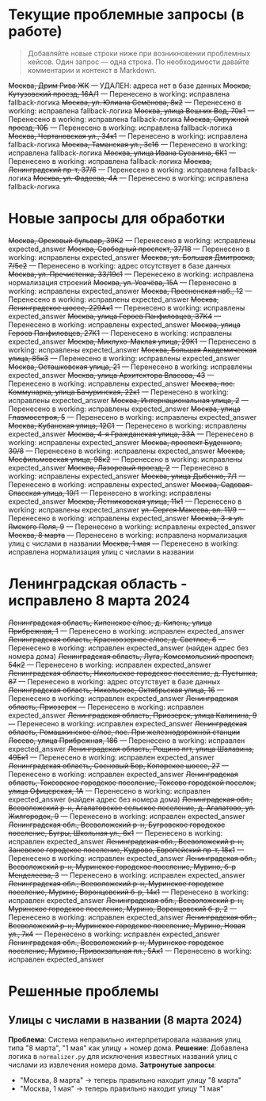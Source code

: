 # Текущие проблемные запросы (в работе)

> Добавляйте новые строки ниже при возникновении проблемных кейсов. Один запрос — одна строка. По необходимости давайте комментарии и контекст в Markdown.

~~Москва, Дрим Рива ЖК~~ — УДАЛЕН: адреса нет в базе данных
~~Москва, Кутузовский проезд, 16А/1~~ — Перенесено в working: исправлена fallback-логика
~~Москва, ул. Юлиана Семёнова, 8к2~~ — Перенесено в working: исправлена fallback-логика
~~Москва, улица Вешних Вод, 70к1~~ — Перенесено в working: исправлена fallback-логика
~~Москва, Окружной проезд, 10Б~~ — Перенесено в working: исправлена fallback-логика
~~Москва, Чертановская ул., 34к1~~ — Перенесено в working: исправлена fallback-логика
~~Москва, Таманская ул., 3с16~~ — Перенесено в working: исправлена fallback-логика
~~Москва, улица Ивана Сусанина, 6К1~~ — Перенесено в working: исправлена fallback-логика
~~Москва, Ленинградский пр-т, 37/6~~ — Перенесено в working: исправлена fallback-логика
~~Москва, ул. Фадеева, 4А~~ — Перенесено в working: исправлена fallback-логика

# Новые запросы для обработки

~~Москва, Ореховый бульвар, 39К2~~ — Перенесено в working: исправлены expected_answer
~~Москва, Свободный проспект, 37/18~~ — Перенесено в working: исправлены expected_answer
~~Москва, ул. Большая Дмитровка, 7/5с2~~ — Перенесено в working: адрес отсутствует в базе данных
~~Москва, ул. Пречистенка, 33/19с1~~ — Перенесено в working: исправлена нормализация строений
~~Москва, ул. Усачёва, 15А~~ — Перенесено в working: исправлены expected_answer
~~Москва, Пресненская наб., 12~~ — Перенесено в working: исправлены expected_answer
~~Москва, Ленинградское шоссе, 229Ак1~~ — Перенесено в working: исправлены expected_answer
~~Москва, улица Героев Панфиловцев, 37К4~~ — Перенесено в working: исправлены expected_answer
~~Москва, улица Героев Панфиловцев, 27К1~~ — Перенесено в working: исправлены expected_answer
~~Москва, Миклухо-Маклая улица, 29К1~~ — Перенесено в working: исправлены expected_answer
~~Москва, Большая Академическая улица, 85к3~~ — Перенесено в working: исправлены expected_answer
~~Москва, Осташковская улица, 21~~ — Перенесено в working: исправлены expected_answer
~~Москва, улица Архитектора Власова, 43~~ — Перенесено в working: исправлены expected_answer
~~Москва, пос. Коммунарка, улица Бачуринская, 22к1~~ — Перенесено в working: исправлены expected_answer
~~Москва, Интернациональная улица, 2~~ — Перенесено в working: исправлены expected_answer
~~Москва, улица Главмосстроя, 5~~ — Перенесено в working: исправлены expected_answer
~~Москва, Кубанская улица, 12С1~~ — Перенесено в working: исправлены expected_answer
~~Москва, 4-я Гражданская улица, 33А~~ — Перенесено в working: исправлены expected_answer
~~Москва, проспект Буденного, 30/8~~ — Перенесено в working: исправлены expected_answer
~~Москва, Мосфильмовская улица, 98к2~~ — Перенесено в working: исправлены expected_answer
~~Москва, Лазоревый проезд, 2~~ — Перенесено в working: исправлены expected_answer
~~Москва, улица Дыбенко, 7/1~~ — Перенесено в working: исправлены expected_answer
~~Москва, Садовая-Спасская улица, 19/1~~ — Перенесено в working: исправлены expected_answer
~~Москва, Летниковская улица, 11к1~~ — Перенесено в working: исправлены expected_answer
~~ул. Сергея Макеева, вл. 11/9~~ — Перенесено в working: исправлены expected_answer
~~Москва, 3-я ул. Ямского Поля, 9~~ — Перенесено в working: исправлены expected_answer
~~Москва, 8 марта~~ — Перенесено в working: исправлена нормализация улиц с числами в названии
~~Москва, 1 мая~~ — Перенесено в working: исправлена нормализация улиц с числами в названии

# Ленинградская область - исправлено 8 марта 2024

~~Ленинградская область, Кипенское с/пос, д. Кипень, улица Прибрежная, 1~~ — Перенесено в working: исправлен expected_answer
~~Ленинградская область, Красноозерное с/пос, д. Светлое, 6~~ — Перенесено в working: исправлен expected_answer (найден адрес без номера дома)
~~Ленинградская область, Луга, Комсомольский проспект, 54к2~~ — Перенесено в working: исправлен expected_answer
~~Ленинградская область, Никольское городское поселение, д. Пустынка, 87~~ — Перенесено в working: адрес отсутствует в базе данных
~~Ленинградская область, Никольское, Октябрьская улица, 16~~ — Перенесено в working: исправлен expected_answer
~~Ленинградская область, Приозерск~~ — Перенесено в working: исправлен expected_answer
~~Ленинградская область, Приозерск, улица Калинина, 9~~ — Перенесено в working: исправлен expected_answer
~~Ленинградская область, Ромашкинское с/пос, пос. При железнодорожной станции Лосево, улица Прибрежная, 186~~ — Перенесено в working: исправлен expected_answer
~~Ленинградская область, Рощино пгт, улица Шалавина, 49Бк1~~ — Перенесено в working: исправлен expected_answer
~~Ленинградская область, Сосновый Бор, Копорское шоссе, 27~~ — Перенесено в working: исправлен expected_answer
~~Ленинградская область, Токсовское городское поселение, Токсово городской поселок, улица Офицерская, 1А~~ — Перенесено в working: исправлен expected_answer (найден адрес без номера дома)
~~Ленинградская обл., Всеволожский р-н, Агалатовское сельское поселение, д. Агалатово, ул. Жилгородок, 9~~ — Перенесено в working: исправлен expected_answer
~~Ленинградская обл., Всеволожский р-н, Бугровское городское поселение, Бугры, Школьная ул., 6к1~~ — Перенесено в working: исправлен expected_answer
~~Ленинградская обл., Всеволожский р-н, Заневское городское поселение, Кудрово, Европейский пр-т, 18к1~~ — Перенесено в working: исправлен expected_answer
~~Ленинградская обл., Всеволожский р-н, Муринское городское поселение, Мурино, б-р Менделеева, 3~~ — Перенесено в working: исправлен expected_answer
~~Ленинградская обл., Всеволожский р-н, Муринское городское поселение, Мурино, Воронцовский б-р, 14к1~~ — Перенесено в working: исправлен expected_answer
~~Ленинградская обл., Всеволожский р-н, Муринское городское поселение, Мурино, Воронцовский б-р, 2~~ — Перенесено в working: исправлен expected_answer
~~Ленинградская обл., Всеволожский р-н, Муринское городское поселение, Мурино, Новая ул., 7к4~~ — Перенесено в working: исправлен expected_answer
~~Ленинградская обл., Всеволожский р-н, Муринское городское поселение, Мурино, Привокзальная пл., 5Ак1~~ — Перенесено в working: исправлен expected_answer

# Решенные проблемы

## Улицы с числами в названии (8 марта 2024)
**Проблема**: Система неправильно интерпретировала названия улиц типа "8 марта", "1 мая" как улицу + номер дома.
**Решение**: Добавлена логика в `normalizer.py` для исключения известных названий улиц с числами из извлечения номера дома.
**Затронутые запросы**: 
- "Москва, 8 марта" → теперь правильно находит улицу "8 марта"
- "Москва, 1 мая" → теперь правильно находит улицу "1 мая"


